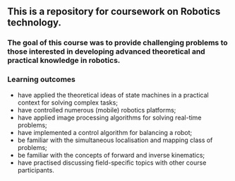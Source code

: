 ## This is a repository for coursework on Robotics technology.
### The goal of this course was to provide challenging problems to those interested in developing advanced theoretical and practical knowledge in robotics.

### Learning outcomes
* have applied the theoretical ideas of state machines in a practical context for solving complex tasks;
* have controlled numerous (mobile) robotics platforms;
* have applied image processing algorithms for solving real-time problems;
* have implemented a control algorithm for balancing a robot;
* be familiar with the simultaneous localisation and mapping class of problems;
* be familiar with the concepts of forward and inverse kinematics;
* have practised discussing field-specific topics with other course participants.
